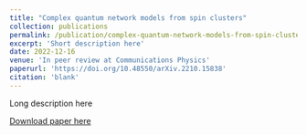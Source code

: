```yaml
---
title: "Complex quantum network models from spin clusters"
collection: publications
permalink: /publication/complex-quantum-network-models-from-spin-clusters
excerpt: 'Short description here'
date: 2022-12-16
venue: 'In peer review at Communications Physics'
paperurl: 'https://doi.org/10.48550/arXiv.2210.15838'
citation: 'blank'
---
```


Long description here

[Download paper here](https://arxiv.org/pdf/2210.15838.pdf)
